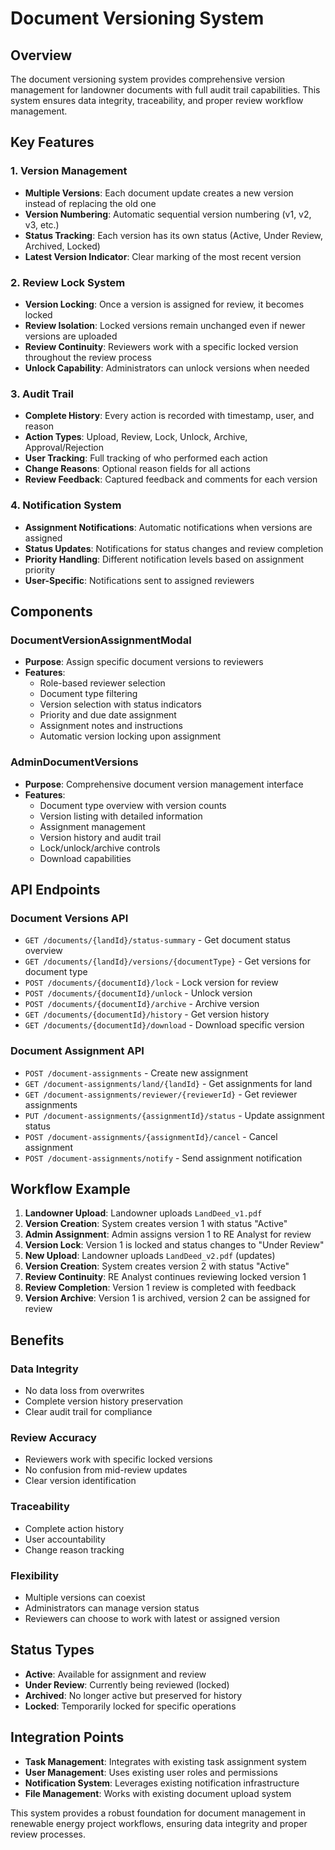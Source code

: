 # Document Versioning System

## Overview

The document versioning system provides comprehensive version management for landowner documents with full audit trail capabilities. This system ensures data integrity, traceability, and proper review workflow management.

## Key Features

### 1. Version Management
- **Multiple Versions**: Each document update creates a new version instead of replacing the old one
- **Version Numbering**: Automatic sequential version numbering (v1, v2, v3, etc.)
- **Status Tracking**: Each version has its own status (Active, Under Review, Archived, Locked)
- **Latest Version Indicator**: Clear marking of the most recent version

### 2. Review Lock System
- **Version Locking**: Once a version is assigned for review, it becomes locked
- **Review Isolation**: Locked versions remain unchanged even if newer versions are uploaded
- **Review Continuity**: Reviewers work with a specific locked version throughout the review process
- **Unlock Capability**: Administrators can unlock versions when needed

### 3. Audit Trail
- **Complete History**: Every action is recorded with timestamp, user, and reason
- **Action Types**: Upload, Review, Lock, Unlock, Archive, Approval/Rejection
- **User Tracking**: Full tracking of who performed each action
- **Change Reasons**: Optional reason fields for all actions
- **Review Feedback**: Captured feedback and comments for each version

### 4. Notification System
- **Assignment Notifications**: Automatic notifications when versions are assigned
- **Status Updates**: Notifications for status changes and review completion
- **Priority Handling**: Different notification levels based on assignment priority
- **User-Specific**: Notifications sent to assigned reviewers

## Components

### DocumentVersionAssignmentModal
- **Purpose**: Assign specific document versions to reviewers
- **Features**:
  - Role-based reviewer selection
  - Document type filtering
  - Version selection with status indicators
  - Priority and due date assignment
  - Assignment notes and instructions
  - Automatic version locking upon assignment

### AdminDocumentVersions
- **Purpose**: Comprehensive document version management interface
- **Features**:
  - Document type overview with version counts
  - Version listing with detailed information
  - Assignment management
  - Version history and audit trail
  - Lock/unlock/archive controls
  - Download capabilities

## API Endpoints

### Document Versions API
- `GET /documents/{landId}/status-summary` - Get document status overview
- `GET /documents/{landId}/versions/{documentType}` - Get versions for document type
- `POST /documents/{documentId}/lock` - Lock version for review
- `POST /documents/{documentId}/unlock` - Unlock version
- `POST /documents/{documentId}/archive` - Archive version
- `GET /documents/{documentId}/history` - Get version history
- `GET /documents/{documentId}/download` - Download specific version

### Document Assignment API
- `POST /document-assignments` - Create new assignment
- `GET /document-assignments/land/{landId}` - Get assignments for land
- `GET /document-assignments/reviewer/{reviewerId}` - Get reviewer assignments
- `PUT /document-assignments/{assignmentId}/status` - Update assignment status
- `POST /document-assignments/{assignmentId}/cancel` - Cancel assignment
- `POST /document-assignments/notify` - Send assignment notification

## Workflow Example

1. **Landowner Upload**: Landowner uploads `LandDeed_v1.pdf`
2. **Version Creation**: System creates version 1 with status "Active"
3. **Admin Assignment**: Admin assigns version 1 to RE Analyst for review
4. **Version Lock**: Version 1 is locked and status changes to "Under Review"
5. **New Upload**: Landowner uploads `LandDeed_v2.pdf` (updates)
6. **Version Creation**: System creates version 2 with status "Active"
7. **Review Continuity**: RE Analyst continues reviewing locked version 1
8. **Review Completion**: Version 1 review is completed with feedback
9. **Version Archive**: Version 1 is archived, version 2 can be assigned for review

## Benefits

### Data Integrity
- No data loss from overwrites
- Complete version history preservation
- Clear audit trail for compliance

### Review Accuracy
- Reviewers work with specific locked versions
- No confusion from mid-review updates
- Clear version identification

### Traceability
- Complete action history
- User accountability
- Change reason tracking

### Flexibility
- Multiple versions can coexist
- Administrators can manage version status
- Reviewers can choose to work with latest or assigned version

## Status Types

- **Active**: Available for assignment and review
- **Under Review**: Currently being reviewed (locked)
- **Archived**: No longer active but preserved for history
- **Locked**: Temporarily locked for specific operations

## Integration Points

- **Task Management**: Integrates with existing task assignment system
- **User Management**: Uses existing user roles and permissions
- **Notification System**: Leverages existing notification infrastructure
- **File Management**: Works with existing document upload system

This system provides a robust foundation for document management in renewable energy project workflows, ensuring data integrity and proper review processes.
